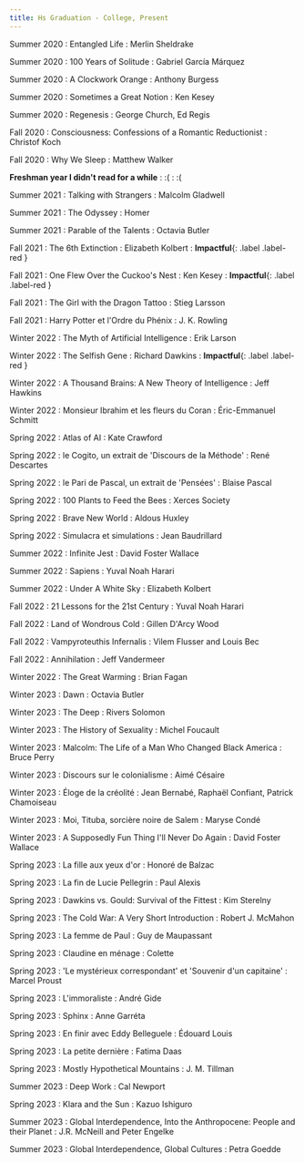 ```yaml
---
title: Hs Graduation - College, Present
---
```


Summer 2020
  : Entangled Life
    : Merlin Sheldrake

Summer 2020
  : 100 Years of Solitude
    : Gabriel García Márquez

Summer 2020
  : A Clockwork Orange
    : Anthony Burgess

Summer 2020
  : Sometimes a Great Notion
    : Ken Kesey

Summer 2020
  : Regenesis
    : George Church, Ed Regis

Fall 2020
  : Consciousness: Confessions of a Romantic Reductionist
    : Christof Koch

Fall 2020
  : Why We Sleep
    : Matthew Walker

**Freshman year I didn't read for a while**
: :(
  : :( 

Summer 2021
  : Talking with Strangers
    : Malcolm Gladwell

Summer 2021
  : The Odyssey
    : Homer

Summer 2021
  : Parable of the Talents
    : Octavia Butler

Fall 2021
  : The 6th Extinction
    : Elizabeth Kolbert
      : **Impactful**{: .label .label-red }

Fall 2021
  : One Flew Over the Cuckoo's Nest
    : Ken Kesey
: **Impactful**{: .label .label-red }

Fall 2021
  : The Girl with the Dragon Tattoo
    : Stieg Larsson

Fall 2021
  : Harry Potter et l'Ordre du Phénix
    : J. K. Rowling

Winter 2022
  : The Myth of Artificial Intelligence
    : Erik Larson

Winter 2022
  : The Selfish Gene
    : Richard Dawkins
: **Impactful**{: .label .label-red }

Winter 2022
  : A Thousand Brains\: A New Theory of Intelligence
    : Jeff Hawkins

Winter 2022
  : Monsieur Ibrahim et les fleurs du Coran
    : Éric-Emmanuel Schmitt

Spring 2022
  : Atlas of AI
    : Kate Crawford

Spring 2022
  : le Cogito, un extrait de 'Discours de la Méthode'
    : René Descartes

Spring 2022
  : le Pari de Pascal, un extrait de 'Pensées'
    : Blaise Pascal

Spring 2022
  : 100 Plants to Feed the Bees
    : Xerces Society

Spring 2022
  : Brave New World
    : Aldous Huxley

Spring 2022
  : Simulacra et simulations
    : Jean Baudrillard

Summer 2022
  : Infinite Jest
    : David Foster Wallace

Summer 2022
  : Sapiens
    : Yuval Noah Harari

Summer 2022
  : Under A White Sky
    : Elizabeth Kolbert

Fall 2022
  : 21 Lessons for the 21st Century
    : Yuval Noah Harari

Fall 2022
  : Land of Wondrous Cold
    : Gillen D'Arcy Wood

Fall 2022
  : Vampyroteuthis Infernalis
    : Vilem Flusser and Louis Bec

Fall 2022
  : Annihilation
    : Jeff Vandermeer

Winter 2022
  : The Great Warming
    : Brian Fagan

Winter 2023
  : Dawn
    : Octavia Butler

Winter 2023
  : The Deep
    : Rivers Solomon

Winter 2023
  : The History of Sexuality
    : Michel Foucault

Winter 2023
  : Malcolm: The Life of a Man Who Changed Black America
    : Bruce Perry

Winter 2023
  : Discours sur le colonialisme
    : Aimé Césaire

Winter 2023
  : Éloge de la créolité
    : Jean Bernabé, Raphaël Confiant, Patrick Chamoiseau

Winter 2023
  : Moi, Tituba, sorcière noire de Salem
    : Maryse Condé

Winter 2023
  : A Supposedly Fun Thing I'll Never Do Again
    : David Foster Wallace

Spring 2023
  : La fille aux yeux d'or
    : Honoré de Balzac

Spring 2023
  : La fin de Lucie Pellegrin
    : Paul Alexis

Spring 2023
  : Dawkins vs. Gould: Survival of the Fittest
    : Kim Sterelny

Spring 2023
  : The Cold War: A Very Short Introduction
    : Robert J. McMahon

Spring 2023
  : La femme de Paul
    : Guy de Maupassant

Spring 2023
  : Claudine en ménage
   : Colette

Spring 2023
  : 'Le mystérieux correspondant' et 'Souvenir d'un capitaine'
    : Marcel Proust

Spring 2023
  : L'immoraliste
    : André Gide

Spring 2023
  : Sphinx
    : Anne Garréta

Spring 2023
  : En finir avec Eddy Belleguele
    : Édouard Louis

Spring 2023
  : La petite dernière
    : Fatima Daas

Spring 2023
  : Mostly Hypothetical Mountains
    : J. M. Tillman

Summer 2023
  : Deep Work
    : Cal Newport

Spring 2023
  : Klara and the Sun
    : Kazuo Ishiguro

Summer 2023
  : Global Interdependence, Into the Anthropocene: People and their Planet
    : J.R. McNeill and Peter Engelke

Summer 2023
  : Global Interdependence, Global Cultures
    : Petra Goedde





[comment]: <> (Oct 8)

[comment]: <> (: **Lab**{: .label .label-purple } [Resizing Arrays]&#40;#&#41;)

